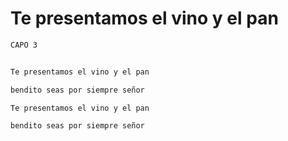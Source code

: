 # Te presentamos el vino y el pan

```bash hl_lines="12 13 14 15 16"
CAPO 3


Te presentamos el vino y el pan

bendito seas por siempre señor

Te presentamos el vino y el pan

bendito seas por siempre señor




```
